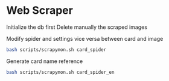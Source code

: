 # Web Scraper

Initialize the db first
Delete manually the scraped images

Modify spider and settings vice versa between card and image

```bash
bash scripts/scrapymon.sh card_spider
```

Generate card name reference

```bash
bash scripts/scrapymon.sh card_spider_en
```